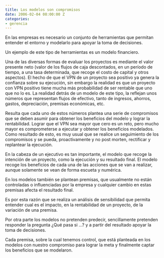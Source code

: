 ```yaml
---
title: Los modelos son compromisos
date: 2006-02-04 08:00:00 Z
categories:
- gerencia
---
```


En las empresas es necesario un conjunto de herramientas que permitan entender el entorno y modelarlo para apoyar la toma de decisiones.

Un ejemplo de este tipo de herramientas es un modelo financiero. 

Una de las diversas formas de evaluar los proyectos es mediante el valor presente neto (valor de los flujos de caja descontados, en un período de tiempo, a una tasa determinada, que recoge el costo de capital y otros aspectos). El hecho de que el VPN de un proyecto sea positivo ya genera la confianza sobre su ejecución, sin embargo la realidad es que un proyecto con VPN positivo tiene mucha más probabilidad de ser rentable que uno que no lo es. La realidad detrás de un modelo de este tipo, la reflejan unos números que representan flujos de efectivo, tanto de ingresos, ahorros, gastos, depreciación, premisas económicas, etc.

Resulta que cada uno de estos números plantea una serie de compromisos que se deben asumir para obtener los beneficios del modelo y lograr la rentabilidad. Lograr que el VPN sea mayor que cero es un reto, pero mucho mayor es comprometerse a ejecutar y obtener los beneficios modelados. Como resultado de esto, es muy usual que se realice un seguimiento de los compromisos y se pueda, proactivamente y no post morten, rectificar y replantear la ejecución.

En la cabeza de un ejecutivo es tan importante, el modelo que recoge la intención de un proyecto, como la ejecución y su resultado final. El modelo recoge los beneficios de cada una de las acciones que se van a realizar, aunque solamente se vean de forma escueta y numérica.

En los modelos también se plantean premisas, que usualmente no están controladas o influenciadas por la empresa y cualquier cambio en estas premisas afecta el resultado final. 

Es por esta razón que se realiza un análisis de sensibilidad que permita entender cual es el impacto, en la rentabilidad de un proyecto, de la variación de una premisa.

Por otra parte los modelos no pretenden predecir, sencillamente pretenden responder la pregunta ¿Qué pasa si …? y a partir del resultado apoyar la toma de decisiones.

Cada premisa, sobre la cual tenemos control, que está planteada en los modelos con nuestro compromiso para lograr la meta y finalmente captar los beneficios que se modelaron.
